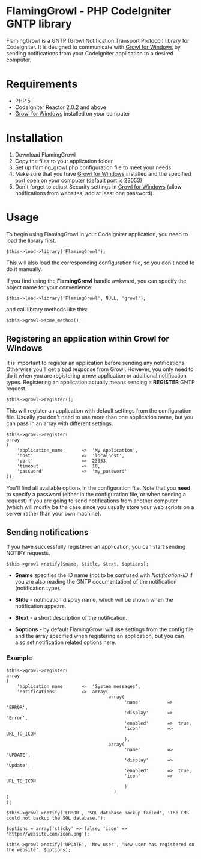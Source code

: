 
# FlamingGrowl - PHP CodeIgniter GNTP library

FlamingGrowl is a GNTP (Growl Notification Transport Protocol) library for CodeIgniter. It is designed to communicate with [Growl for Windows](http://www.growlforwindows.com/) by 
sending notifications from your CodeIgniter application to a desired computer.

# Requirements

* PHP 5
* CodeIgniter Reactor 2.0.2 and above
* [Growl for Windows](http://www.growlforwindows.com/) installed on your computer

# Installation

1. Download FlamingGrowl
2. Copy the files to your application folder
3. Set up flaming_growl.php configuration file to meet your needs
4. Make sure that you have [Growl for Windows](http://www.growlforwindows.com/) installed and the specified port open on your computer (default port is 23053)
5. Don't forget to adjust Security settings in [Growl for Windows](http://www.growlforwindows.com/) (allow notifications from websites, add at least one password).

# Usage

To begin using FlamingGrowl in your CodeIgniter application, you need to load the library first.

`$this->load->library('FlamingGrowl');`

This will also load the corresponding configuration file, so you don't need to do it manually. 

If you find using the **FlamingGrowl** handle awkward, you can specify the object name for your convenience:

`$this->load->library('FlamingGrowl', NULL, 'growl');`

and call library methods like this:

`$this->growl->some_method();`

## Registering an application within Growl for Windows

It is important to register an application before sending any notifications. Otherwise you'll get
a bad response from Growl. However, you only need to do it when you are registering a new application or additional notification types. Registering an application actually means sending a **REGISTER** GNTP request.

`$this->growl->register();`

This will register an application with default settings from the configuration file. Usually you don't need to use more than one application name, but you can pass in an array with different settings.

```
$this->growl->register(
array
(
    'application_name'      =>	'My Application',
    'host'                  =>	'localhost',
    'port'                  =>	23053,
    'timeout'               =>	10,
    'password'              =>  'my_password'
));
```

You'll find all available options in the configuration file. Note that you **need** to specify a password (either in the configuration file, or when sending a request) if you are going to send
notifications from another computer (which will mostly be the case since you usually store your 
web scripts on a server rather than your own machine).

## Sending notifications

If you have successfully registered an application, you can start sending NOTIFY requests.

`$this->growl->notify($name, $title, $text, $options);`

* **$name** specifies the ID name (not to be confused with *Notification-ID* if you are also reading the GNTP documentation) of the notification (notification type).

* **$title** - notification display name, which will be shown when the notification appears.

* **$text** - a short description of the notification.

* **$options** - by default FlamingGrowl will use settings from the config file and the array specified when registering an application, but you can also set notification related options here.

### Example

```
$this->growl->register(
array
(
    'application_name'      =>  'System messages',
    'notifications'         =>  array(
                                      array(
                                            'name'          =>  'ERROR',
                                            'display'       =>  'Error',
                                            'enabled'       =>  true,
                                            'icon'          =>  URL_TO_ICON
                                            ),
                                      array(
                                            'name'          =>  'UPDATE',
                                            'display'       =>  'Update',
                                            'enabled'       =>  true,
                                            'icon'          =>  URL_TO_ICON
                                            )
                                        )
)
);

$this->growl->notify('ERROR', 'SQL database backup failed', 'The CMS could not backup the SQL database.');

$options = array('sticky' => false, 'icon' => 'http://website.com/icon.png');

$this->growl->notify('UPDATE', 'New user', 'New user has registered on the website', $options);
```